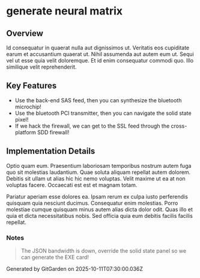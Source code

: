# generate neural matrix

## Overview
Id consequatur in quaerat nulla aut dignissimos ut. Veritatis eos cupiditate earum et accusantium quaerat ut. Nihil assumenda aut autem eum ut. Sequi vel ut esse quia velit doloremque. Et id enim consequatur commodi quo. Illo similique velit reprehenderit.

## Key Features
- Use the back-end SAS feed, then you can synthesize the bluetooth microchip!
- Use the bluetooth PCI transmitter, then you can navigate the solid state pixel!
- If we hack the firewall, we can get to the SSL feed through the cross-platform SDD firewall!

## Implementation Details
Optio quam eum. Praesentium laboriosam temporibus nostrum autem fuga quo sit molestias laudantium. Quae soluta aliquam repellat autem dolorem. Debitis sit ullam ut alias hic hic nemo voluptas. Velit maxime ut ea at non voluptas facere. Occaecati est est et magnam totam.
 Pariatur aperiam esse dolores ea. Ipsam rerum ex culpa iusto perferendis quisquam quia nesciunt ducimus. Consequatur enim molestias. Porro molestiae cumque quisquam minus autem alias dicta dolor odit. Quas illo et quia et dicta necessitatibus nobis. Sed officia quia eum debitis facilis facilis repellat.

### Notes
> The JSON bandwidth is down, override the solid state panel so we can generate the EXE card!

Generated by GitGarden on 2025-10-11T07:30:00.036Z